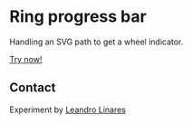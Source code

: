 # Ring progress bar
Handling an SVG path to get a wheel indicator.

[Try now!](http://llinares.github.com/ring-progress-bar/)

## Contact
Experiment by [Leandro Linares](http://leanlinares.me)